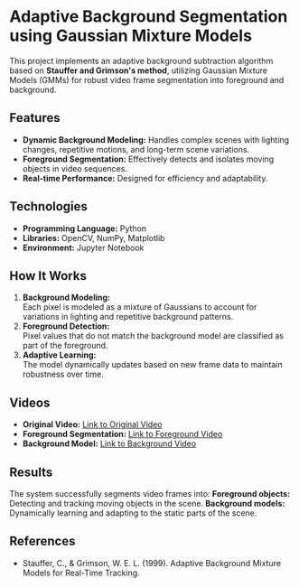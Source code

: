 # Adaptive Background Segmentation using Gaussian Mixture Models  

This project implements an adaptive background subtraction algorithm based on **Stauffer and Grimson's method**, utilizing Gaussian Mixture Models (GMMs) for robust video frame segmentation into foreground and background.  

## Features  
- **Dynamic Background Modeling:** Handles complex scenes with lighting changes, repetitive motions, and long-term scene variations.  
- **Foreground Segmentation:** Effectively detects and isolates moving objects in video sequences.  
- **Real-time Performance:** Designed for efficiency and adaptability.  

## Technologies  
- **Programming Language:** Python  
- **Libraries:** OpenCV, NumPy, Matplotlib  
- **Environment:** Jupyter Notebook  

## How It Works  
1. **Background Modeling:**  
   Each pixel is modeled as a mixture of Gaussians to account for variations in lighting and repetitive background patterns.  
2. **Foreground Detection:**  
   Pixel values that do not match the background model are classified as part of the foreground.  
3. **Adaptive Learning:**  
   The model dynamically updates based on new frame data to maintain robustness over time.

## Videos

- **Original Video:** [Link to Original Video](https://drive.google.com/file/d/1li4pvfcCzcc1B5HhWr6FeedATnYy7V6v/view?usp=sharing)
- **Foreground Segmentation:** [Link to Foreground Video](https://drive.google.com/file/d/1czujopOJfvR2byIC37UBrUXVHLLbgYes/view?usp=sharing)
- **Background Model:** [Link to Background Video](https://drive.google.com/file/d/1Q0AQ2syGgpdeJzkQd9ksMJGgq_xYOPgT/view?usp=sharing)

## Results

The system successfully segments video frames into:
  **Foreground objects:** Detecting and tracking moving objects in the scene.
  **Background models:** Dynamically learning and adapting to the static parts of the scene.

## References
  - Stauffer, C., & Grimson, W. E. L. (1999). Adaptive Background Mixture Models for Real-Time Tracking.
